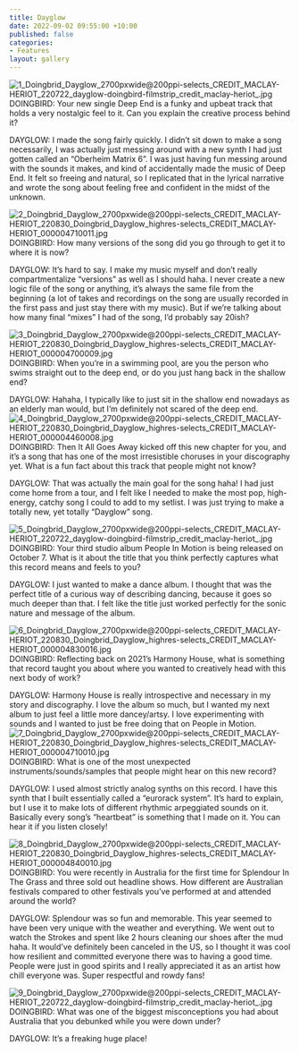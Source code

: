 ```yaml
---
title: Dayglow
date: 2022-09-02 09:55:00 +10:00
published: false
categories:
- Features
layout: gallery
---
```


![1_Doingbrid_Dayglow_2700pxwide@200ppi-selects_CREDIT_MACLAY-HERIOT_220722_dayglow-doingbird-filmstrip_credit_maclay-heriot_.jpg](/uploads/1_Doingbrid_Dayglow_2700pxwide@200ppi-selects_CREDIT_MACLAY-HERIOT_220722_dayglow-doingbird-filmstrip_credit_maclay-heriot_.jpg)
DOINGBIRD: Your new single Deep End is a funky and upbeat track that holds a very nostalgic feel to it. Can you explain the creative process behind it?

DAYGLOW: I made the song fairly quickly. I didn’t sit down to make a song necessarily, I was actually just messing around with a new synth I had just gotten called an “Oberheim Matrix 6”. I was just having fun messing around with the sounds it makes, and kind of accidentally made the music of Deep End. It felt so freeing and natural, so I replicated that in the lyrical narrative and wrote the song about feeling free and confident in the midst of the unknown.

![2_Doingbrid_Dayglow_2700pxwide@200ppi-selects_CREDIT_MACLAY-HERIOT_220830_Doingbrid_Dayglow_highres-selects_CREDIT_MACLAY-HERIOT_000004710011.jpg](/uploads/2_Doingbrid_Dayglow_2700pxwide@200ppi-selects_CREDIT_MACLAY-HERIOT_220830_Doingbrid_Dayglow_highres-selects_CREDIT_MACLAY-HERIOT_000004710011.jpg)
DOINGBIRD: How many versions of the song did you go through to get it to where it is now?

DAYGLOW: It’s hard to say. I make my music myself and don’t really compartmentalize “versions” as well as I should haha. I never create a new logic file of the song or anything, it’s always the same file from the beginning (a lot of takes and recordings on the song are usually recorded in the first pass and just stay there with my music). But if we’re talking about how many final “mixes” I had of the song, I’d probably say 20ish?

![3_Doingbrid_Dayglow_2700pxwide@200ppi-selects_CREDIT_MACLAY-HERIOT_220830_Doingbrid_Dayglow_highres-selects_CREDIT_MACLAY-HERIOT_000004700009.jpg](/uploads/3_Doingbrid_Dayglow_2700pxwide@200ppi-selects_CREDIT_MACLAY-HERIOT_220830_Doingbrid_Dayglow_highres-selects_CREDIT_MACLAY-HERIOT_000004700009.jpg)
DOINGBIRD: When you’re in a swimming pool, are you the person who swims straight out to the deep end, or do you just hang back in the shallow end?

DAYGLOW: Hahaha, I typically like to just sit in the shallow end nowadays as an elderly man would, but I’m definitely not scared of the deep end.
![4_Doingbrid_Dayglow_2700pxwide@200ppi-selects_CREDIT_MACLAY-HERIOT_220830_Doingbrid_Dayglow_highres-selects_CREDIT_MACLAY-HERIOT_000004460008.jpg](/uploads/4_Doingbrid_Dayglow_2700pxwide@200ppi-selects_CREDIT_MACLAY-HERIOT_220830_Doingbrid_Dayglow_highres-selects_CREDIT_MACLAY-HERIOT_000004460008.jpg)
DOINGBIRD: Then It All Goes Away kicked off this new chapter for you, and it’s a song that has one of the most irresistible choruses in your discography yet. What is a fun fact about this track that people might not know?

DAYGLOW: That was actually the main goal for the song haha! I had just come home from a tour, and I felt like I needed to make the most pop, high-energy, catchy song I could to add to my setlist. I was just trying to make a totally new, yet totally “Dayglow” song.


![5_Doingbrid_Dayglow_2700pxwide@200ppi-selects_CREDIT_MACLAY-HERIOT_220722_dayglow-doingbird-filmstrip_credit_maclay-heriot_.jpg](/uploads/5_Doingbrid_Dayglow_2700pxwide@200ppi-selects_CREDIT_MACLAY-HERIOT_220722_dayglow-doingbird-filmstrip_credit_maclay-heriot_.jpg)
DOINGBIRD: Your third studio album People In Motion is being released on October 7. What is it about the title that you think perfectly captures what this record means and feels to you? 

DAYGLOW: I just wanted to make a dance album. I thought that was the perfect title of a curious way of describing dancing, because it goes so much deeper than that. I felt like the title just worked perfectly for the sonic nature and message of the album.

![6_Doingbrid_Dayglow_2700pxwide@200ppi-selects_CREDIT_MACLAY-HERIOT_220830_Doingbrid_Dayglow_highres-selects_CREDIT_MACLAY-HERIOT_000004830016.jpg](/uploads/6_Doingbrid_Dayglow_2700pxwide@200ppi-selects_CREDIT_MACLAY-HERIOT_220830_Doingbrid_Dayglow_highres-selects_CREDIT_MACLAY-HERIOT_000004830016.jpg)
DOINGBIRD: Reflecting back on 2021’s Harmony House, what is something that record taught you about where you wanted to creatively head with this next body of work? 

DAYGLOW: Harmony House is really introspective and necessary in my story and discography. I love the album so much, but I wanted my next album to just feel a little more dancey/artsy. I love experimenting with sounds and I wanted to just be free doing that on People in Motion.
![7_Doingbrid_Dayglow_2700pxwide@200ppi-selects_CREDIT_MACLAY-HERIOT_220830_Doingbrid_Dayglow_highres-selects_CREDIT_MACLAY-HERIOT_000004710010.jpg](/uploads/7_Doingbrid_Dayglow_2700pxwide@200ppi-selects_CREDIT_MACLAY-HERIOT_220830_Doingbrid_Dayglow_highres-selects_CREDIT_MACLAY-HERIOT_000004710010.jpg)
DOINGBIRD: What is one of the most unexpected instruments/sounds/samples that people might hear on this new record? 

DAYGLOW: I used almost strictly analog synths on this record. I have this synth that I built essentially called a “eurorack system”. It’s hard to explain, but I use it to make lots of different rhythmic arpeggiated sounds on it. Basically every song’s “heartbeat” is something that I made on it. You can hear it if you listen closely!

![8_Doingbrid_Dayglow_2700pxwide@200ppi-selects_CREDIT_MACLAY-HERIOT_220830_Doingbrid_Dayglow_highres-selects_CREDIT_MACLAY-HERIOT_000004840010.jpg](/uploads/8_Doingbrid_Dayglow_2700pxwide@200ppi-selects_CREDIT_MACLAY-HERIOT_220830_Doingbrid_Dayglow_highres-selects_CREDIT_MACLAY-HERIOT_000004840010.jpg)
DOINGBIRD: You were recently in Australia for the first time for Splendour In The Grass and three sold out headline shows. How different are Australian festivals compared to other festivals you’ve performed at and attended around the world?

DAYGLOW: Splendour was so fun and memorable. This year seemed to have been very unique with the weather and everything. We went out to watch the Strokes and spent like 2 hours cleaning our shoes after the mud haha. It would’ve definitely been canceled in the US, so I thought it was cool how resilient and committed everyone there was to having a good time. People were just in good spirits and I really appreciated it as an artist how chill everyone was. Super respectful and rowdy fans!

![9_Doingbrid_Dayglow_2700pxwide@200ppi-selects_CREDIT_MACLAY-HERIOT_220722_dayglow-doingbird-filmstrip_credit_maclay-heriot_.jpg](/uploads/9_Doingbrid_Dayglow_2700pxwide@200ppi-selects_CREDIT_MACLAY-HERIOT_220722_dayglow-doingbird-filmstrip_credit_maclay-heriot_.jpg)
DOINGBIRD: What was one of the biggest misconceptions you had about Australia that you debunked while you were down under?

DAYGLOW: It’s a freaking huge place!











